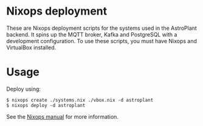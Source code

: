 # Nixops deployment
These are Nixops deployment scripts for the systems used in the AstroPlant
backend.
It spins up the MQTT broker, Kafka and PostgreSQL with a development
configuration.
To use these scripts, you must have Nixops and VirtualBox installed.


# Usage
Deploy using:

```shell
$ nixops create ./systems.nix ./vbox.nix -d astroplant
$ nixops deploy -d astroplant
```

See the [Nixops manual](https://nixos.org/nixops/manual/) for more information.
